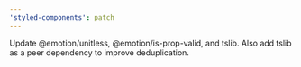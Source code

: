 ```yaml
---
'styled-components': patch
---
```


Update @emotion/unitless, @emotion/is-prop-valid, and tslib. Also add tslib as a peer dependency to improve deduplication.
